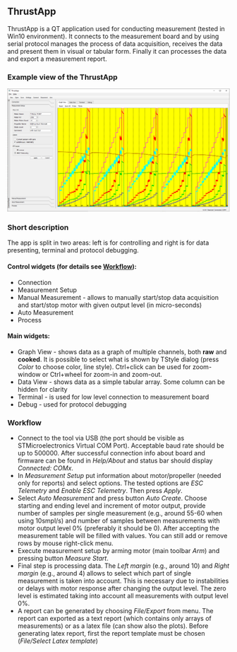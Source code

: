 ## ThrustApp 

ThrustApp is a QT application used for conducting measurement (tested in Win10 environment). 
It connects to the measurement board and by using serial protocol manages the process of data acquisition, receives the data
and present them in visual or tabular form. Finally it can processes the data and export a measurement report.

### Example view of the ThrustApp
![ThustApp](figs/thrustApp-1.png)

### Short description

The app is split in two areas: left is for controlling and right is for data presenting, terminal and protocol debugging.

#### Control widgets (for details see [Workflow](#workflow)):
* Connection
* Measurement Setup
* Manual Measurement - allows to manually start/stop data acquisition and start/stop motor with given output level (in micro-seconds)
* Auto Measurement
* Process

#### Main widgets:
* Graph View - shows data as a graph of multiple channels, both __raw__ and __cooked__. 
  It is possible to select what is shown by TStyle dialog (press *Color* to choose color, line style). 
  Ctrl+click can be used for zoom-window or Ctrl+wheel for zoom-in and zoom-out.
* Data View - shows data as a simple tabular array. Some column can be hidden for clarity
* Terminal - is used for low level connection to measurement board
* Debug - used for protocol debugging

### Workflow

* Connect to the tool via USB (the port should be visible as STMicroelectronics Virtual COM Port).
  Acceptable baud rate should be up to 500000. After successful connection info about board and firmware can be found in *Help/About* 
  and status bar should display *Connected: COMx*.
* In *Measurement Setup* put information about motor/propeller (needed only for reports) and select options. The tested options are 
  *ESC Telemetry* and *Enable ESC Telemetry*. Then press *Apply*.
* Select *Auto Measurement* and press button *Auto Create*. Choose starting and ending level and increment of motor output, 
  provide number of samples per single measurement (e.g., around 55-60 when using 10smpl/s) and 
  number of samples between measurements with motor output level 0% (preferably it should be 0). 
  After accepting the measurement table will be filled with values. You can still add or remove rows by mouse right-click menu.  
* Execute measurement setup by arming motor (main toolbar *Arm*) and pressing button *Measure Start*.
* Final step is processing data. The *Left margin* (e.g., around 10) and *Right margin* (e.g., around 4) 
  allows to select which part of single measurement is taken into account. This is necessary due to instabilities or delays with motor 
  response after changing the output level. The zero level is estimated taking into account all measurements with output level 0%.
* A report can be generated by choosing *File/Export* from menu. The report can exported as a text report
  (which contains only arrays of measurements) or as a latex file (can show also the plots). Before generating latex report, first
  the report template must be chosen (*File/Select Latex template*)

